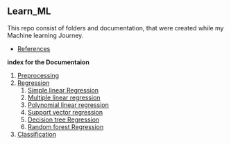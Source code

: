## Learn_ML

This repo consist of folders and documentation, that were created while my Machine learning Journey.
- <a href="https://www.udemy.com/course/machinelearning/">References </a>

**index for the Documentaion**
1. <a href="./data_preprocessing/import_dataset.ipynb">Preprocessing</a>
2. <a href="./Regression/">Regression</a>
    1. <a href='./Regression/simple_linear_reg.ipynb'> Simple linear Regression</a>
    2. <a href='./Regression/multiple_linear_reg.ipynb'> Multiple linear regression</a>
    3. <a href='./Regression/polynomial_linear_reg.ipynb'> Polynomial linear regression</a>
    4. <a href='./Regression/support_vector_reg.ipynb'>Support vector regression</a>
    5. <a href='./Regression/decision_tree_reg.ipynb'>Decision tree Regression</a>
    6. <a href='./Regression/random_forest_reg.ipynb'>Random forest Regression</a>
3. <a href ='./Classification.ipynb'>Classification</a>